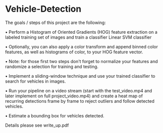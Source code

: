 # Vehicle-Detection

The goals / steps of this project are the following:

•	Perform a Histogram of Oriented Gradients (HOG) feature extraction on a labeled training set of images and train a classifier Linear SVM classifier

•	Optionally, you can also apply a color transform and append binned color features, as well as histograms of color, to your HOG feature vector.

•	Note: for those first two steps don't forget to normalize your features and randomize a selection for training and testing.

•	Implement a sliding-window technique and use your trained classifier to search for vehicles in images.

•	Run your pipeline on a video stream (start with the test_video.mp4 and later implement on full project_video.mp4) and create a heat map of recurring detections frame by frame to reject outliers and follow detected vehicles.

•	Estimate a bounding box for vehicles detected.

Details please see write_up.pdf
